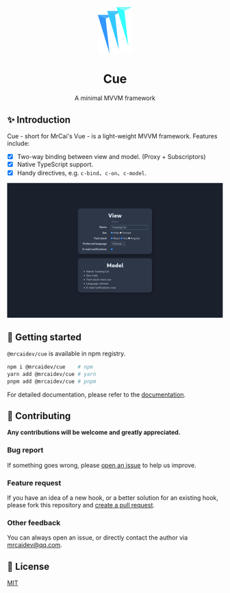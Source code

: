 <div align="center">
  <a href="https://github.com/mrcaidev/cue" target="_blank" rel="noreferrer" hrefLang="en">
    <img src="public/logo.svg" alt="Logo" width="80px"/>
  </a>
  <h1>Cue</h1>
  <p>A minimal MVVM framework</p>
</div>

## ✨ Introduction

Cue - short for MrCai's Vue - is a light-weight MVVM framework. Features include:

- [x] Two-way binding between view and model. (Proxy + Subscriptors)
- [x] Native TypeScript support.
- [x] Handy directives, e.g. `c-bind`、`c-on`、`c-model`.

![example](public/example.png)

## 🚀 Getting started

`@mrcaidev/cue` is available in npm registry.

```bash
npm i @mrcaidev/cue    # npm
yarn add @mrcaidev/cue # yarn
pnpm add @mrcaidev/cue # pnpm
```

For detailed documentation, please refer to the [documentation](https://github.com/mrcaidev/cue/wiki).

## 🤝 Contributing

**Any contributions will be welcome and greatly appreciated.**

### Bug report

If something goes wrong, please [open an issue](https://github.com/mrcaidev/cue/issues) to help us improve.

### Feature request

If you have an idea of a new hook, or a better solution for an existing hook, please fork this repository and [create a pull request](https://github.com/mrcaidev/cue/pulls).

### Other feedback

You can always open an issue, or directly contact the author via [mrcaidev@qq.com](mailto:mrcaidev@qq.com).

## 📜 License

[MIT](https://github.com/mrcaidev/cue/blob/master/LICENSE)
